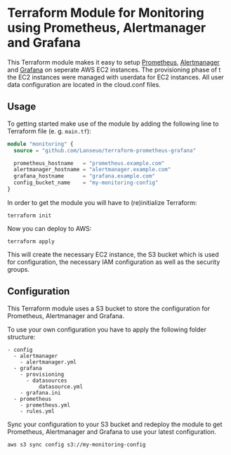 # Terraform Module for Monitoring using Prometheus, Alertmanager and Grafana

This Terraform module makes it easy to setup [Prometheus](https://prometheus.io), [Alertmanager](https://prometheus.io/docs/alerting/latest/alertmanager) and [Grafana](https://grafana.com/) on seperate AWS EC2 instances. The provisioning phase of t the EC2 instances were managed with userdata for EC2 instances. All user data configuration are located in the cloud.conf files.

## Usage

To getting started make use of the module by adding the following line to Terraform file (e. g. `main.tf`):

```terraform
module "monitoring" {
  source = "github.com/Lanseuo/terraform-prometheus-grafana"

  prometheus_hostname   = "prometheus.example.com"
  alertmanager_hostname = "alertmanager.example.com"
  grafana_hostname      = "grafana.example.com"
  config_bucket_name    = "my-monitoring-config"
}
```

In order to get the module you will have to (re)initialize Terraform:

```
terraform init
```

Now you can deploy to AWS:

```
terraform apply
```

This will create the necessary EC2 instance, the S3 bucket which is used for configuration, the necessary IAM configuration as well as the security groups.

## Configuration

This Terraform module uses a S3 bucket to store the configuration for Prometheus, Alertmanager and Grafana.

To use your own configuration you have to apply the following folder structure:

```
- config
  - alertmanager
    - alertmanager.yml
  - grafana
    - provisioning
      - datasources
          datasource.yml
    - grafana.ini
  - prometheus
    - prometheus.yml
    - rules.yml
```

Sync your configuration to your S3 bucket and redeploy the module to get Prometheus, Alertmanager and Grafana to use your latest configuration.

```
aws s3 sync config s3://my-monitoring-config
```